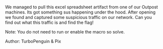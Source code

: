 We managed to pull this excel spreadsheet artifact from one of our Outpost machines. Its got something sus happening under the hood. After opening we found and captured some suspicious traffic on our network. Can you find out what this traffic is and find the flag!

Note: You do not need to run or enable the macro so solve.

Author: TurboPenguin & Pix
